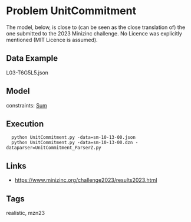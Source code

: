 # Problem UnitCommitment

The model, below, is close to (can be seen as the close translation of) the one submitted to the 2023 Minizinc challenge.
No Licence was explicitly mentioned (MIT Licence is assumed).

## Data Example
  L03-T6G5L5.json

## Model
  constraints: [Sum](http://pycsp.org/documentation/constraints/Sum)

## Execution
```
  python UnitCommitment.py -data=sm-10-13-00.json
  python UnitCommitment.py -data=sm-10-13-00.dzn -dataparser=UnitCommitment_ParserZ.py
```

## Links
  - https://www.minizinc.org/challenge2023/results2023.html

## Tags
  realistic, mzn23
